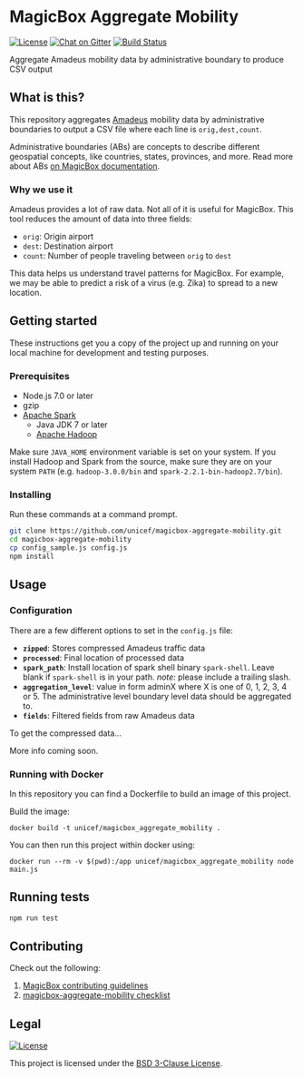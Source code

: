MagicBox Aggregate Mobility
===========================

[![License](https://img.shields.io/badge/License-BSD%203--Clause-blue.svg)](https://opensource.org/licenses/BSD-3-Clause)
[![Chat on Gitter](https://badges.gitter.im/unicef-innovation-dev/Lobby.png)](https://gitter.im/unicef-innovation-dev/Lobby)
[![Build Status](https://travis-ci.org/unicef/aggregate_airport_mobility.svg?branch=master)](https://travis-ci.org/unicef/aggregate_airport_mobility)

Aggregate Amadeus mobility data by administrative boundary to produce CSV output


## What is this?

This repository aggregates [Amadeus](http://www.amadeus.com) mobility data by
administrative boundaries to output a CSV file where each line is
`orig,dest,count`.

Administrative boundaries (ABs) are concepts to describe different geospatial
concepts, like countries, states, provinces, and more. Read more about ABs [on 
MagicBox documentation](https://magicbox.readthedocs.io/en/latest/administrative-boundaries.html).

### Why we use it

Amadeus provides a lot of raw data. Not all of it is useful for MagicBox. This
tool reduces the amount of data into three fields:

* `orig`: Origin airport
* `dest`: Destination airport
* `count`: Number of people traveling between `orig` to `dest`

This data helps us understand travel patterns for MagicBox. For example, we may
be able to predict a risk of a virus (e.g. Zika) to spread to a new location.


## Getting started

These instructions get you a copy of the project up and running on your local
machine for development and testing purposes.

### Prerequisites

* Node.js 7.0 or later
* gzip
* [Apache Spark](https://spark.apache.org/)
    * Java JDK 7 or later
    * [Apache Hadoop](https://hadoop.apache.org/)

Make sure `JAVA_HOME` environment variable is set on your system. If you install
Hadoop and Spark from the source, make sure they are on your system `PATH` (e.g.
`hadoop-3.0.0/bin` and `spark-2.2.1-bin-hadoop2.7/bin`).

### Installing

Run these commands at a command prompt.

```bash
git clone https://github.com/unicef/magicbox-aggregate-mobility.git
cd magicbox-aggregate-mobility
cp config_sample.js config.js
npm install
```


## Usage

### Configuration

There are a few different options to set in the `config.js` file:

* **`zipped`**: Stores compressed Amadeus traffic data
* **`processed`**: Final location of processed data
* **`spark_path`**: Install location of spark shell binary `spark-shell`. 
Leave blank if `spark-shell` is in your path. 
_note:_ please include a trailing slash. 
* **`aggregation_level`**: value in form adminX where X is one of 0, 1, 2, 3, 4 or 5. 
The administrative level boundary level data should be aggregated to.    
* **`fields`**: Filtered fields from raw Amadeus data

To get the compressed data…

More info coming soon.

<!--

To this section specifically, we need to cover these things:

* How can someone get the directories listed above
* Where can they get the compressed data? Is there test data?
* We should try to use sane defaults so a user doesn't have to change anything
  to run, unless they're making special changes

 -->


### Running with Docker

In this repository you can find a Dockerfile to build an image of this project.

Build the image:

```
docker build -t unicef/magicbox_aggregate_mobility .
```

You can then run this project within docker using:

```
docker run --rm -v $(pwd):/app unicef/magicbox_aggregate_mobility node main.js
```

## Running tests

```bash
npm run test
```


## Contributing

Check out the following:

1. [MagicBox contributing
   guidelines](https://github.com/unicef/magicbox/wiki/Contributing-guidelines)
2. [magicbox-aggregate-mobility
   checklist](https://github.com/unicef/magicbox-aggregate-mobility/blob/master/.github/CONTRIBUTING.md)


## Legal

[![License](https://img.shields.io/badge/License-BSD%203--Clause-blue.svg)](https://opensource.org/licenses/BSD-3-Clause)

This project is licensed under the [BSD 3-Clause
License](https://opensource.org/licenses/BSD-3-Clause).

